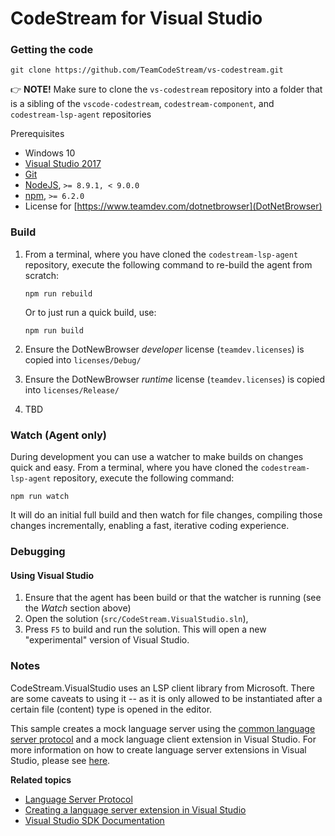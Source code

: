 ﻿# CodeStream for Visual Studio

### Getting the code

```
git clone https://github.com/TeamCodeStream/vs-codestream.git
```
👉 **NOTE!** Make sure to clone the `vs-codestream` repository into a folder that is a sibling of the `vscode-codestream`, `codestream-component`, and `codestream-lsp-agent` repositories

Prerequisites

- Windows 10
- [Visual Studio 2017](https://visualstudio.microsoft.com/downloads/)
- [Git](https://git-scm.com/)
- [NodeJS](https://nodejs.org/en/), `>= 8.9.1, < 9.0.0`
- [npm](https://npmjs.com/), `>= 6.2.0`
- License for [https://www.teamdev.com/dotnetbrowser](DotNetBrowser)

### Build

1. From a terminal, where you have cloned the `codestream-lsp-agent` repository, execute the following command to re-build the agent from scratch:

   ```
   npm run rebuild
   ```

   Or to just run a quick build, use:

   ```
   npm run build
   ```

1. Ensure the DotNewBrowser _developer_ license (`teamdev.licenses`) is copied into `licenses/Debug/`

1. Ensure the DotNewBrowser _runtime_ license (`teamdev.licenses`) is copied into `licenses/Release/`

1. TBD

### Watch (Agent only)

During development you can use a watcher to make builds on changes quick and easy. From a terminal, where you have cloned the `codestream-lsp-agent` repository, execute the following command:

```
npm run watch
```

It will do an initial full build and then watch for file changes, compiling those changes incrementally, enabling a fast, iterative coding experience.

### Debugging

#### Using Visual Studio

1. Ensure that the agent has been build or that the watcher is running (see the _Watch_ section above)
1. Open the solution (`src/CodeStream.VisualStudio.sln`),
1. Press `F5` to build and run the solution. This will open a new "experimental" version of Visual Studio.

### Notes

CodeStream.VisualStudio uses an LSP client library from Microsoft. There are some caveats to using it -- as it is only allowed to be instantiated after a certain file (content) type is opened in the editor.

This sample creates a mock language server using the [common language server protocol](https://github.com/Microsoft/language-server-protocol/blob/master/protocol.md) and a mock language client extension in Visual Studio. For more information on how to create language server extensions in Visual Studio, please see [here](https://docs.microsoft.com/en-us/visualstudio/extensibility/adding-an-lsp-extension).

**Related topics**

- [Language Server Protocol](https://docs.microsoft.com/en-us/visualstudio/extensibility/language-server-protocol)
- [Creating a language server extension in Visual Studio](https://docs.microsoft.com/en-us/visualstudio/extensibility/adding-an-lsp-extension)
- [ Visual Studio SDK Documentation ](https://docs.microsoft.com/en-us/visualstudio/extensibility/visual-studio-sdk)
